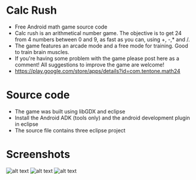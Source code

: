 # Calc Rush
 - Free Android math game source code
 - Calc rush is an arithmetical number game. The objective is to get 24 from 4 numbers between 0 and 9, as fast as you can, using +, -,* and /.
 - The game features an arcade mode and a free mode for training. Good to train brain muscles.
 - If you're having some problem with the game please post here as a comment! All suggestions to improve the game are welcome!
 - https://play.google.com/store/apps/details?id=com.tentone.math24

# Source code
- The game was built using libGDX and eclipse
- Install the Android ADK (tools only) and the android development plugin in eclipse
- The source file contains three eclipse project

# Screenshots
![alt text](https://raw.githubusercontent.com/tentone/calcrush/master/data/a.png)
![alt text](https://raw.githubusercontent.com/tentone/calcrush/master/data/b.png)
![alt text](https://raw.githubusercontent.com/tentone/calcrush/master/data/c.png)
